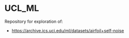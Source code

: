# UCL_ML

Repository for exploration of:
- https://archive.ics.uci.edu/ml/datasets/airfoil+self-noise
